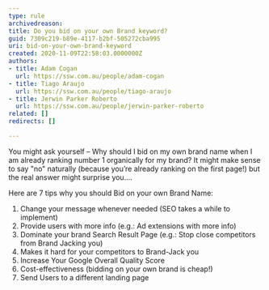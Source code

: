 ```yaml
---
type: rule
archivedreason: 
title: Do you bid on your own Brand keyword?
guid: 7309c219-b89e-4117-b2bf-505272cba995
uri: bid-on-your-own-brand-keyword
created: 2020-11-09T22:58:03.0000000Z
authors:
- title: Adam Cogan
  url: https://ssw.com.au/people/adam-cogan
- title: Tiago Araujo
  url: https://ssw.com.au/people/tiago-araujo
- title: Jerwin Parker Roberto
  url: https://ssw.com.au/people/jerwin-parker-roberto
related: []
redirects: []

---
```


You might ask yourself – Why should I bid on my own brand name when I am already ranking number 1 organically for my brand?
It might make sense to say "no" naturally (because you’re already ranking on the first page!) but the real answer might surprise you....


<!--endintro-->

Here are 7 tips why you should Bid on your own Brand Name:

1. Change your message whenever needed (SEO takes a while to implement)
2. Provide users with more info (e.g.: Ad extensions with more info)
3. Dominate your brand Search Result Page (e.g.: Stop close competitors from Brand Jacking you)
4. Makes it hard for your competitors to Brand-Jack you
5. Increase Your Google Overall Quality Score
6. Cost-effectiveness (bidding on your own brand is cheap!)
7. Send Users to a different landing page
